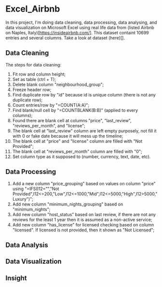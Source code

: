 # Excel_Airbnb
In this project, I'm doing data cleaning, data processing, data analysing, and data visualization on Microsoft Excel using real life data from (listed Airbnb on Naples, Italy)[https://insideairbnb.com/]. This dataset containt 10699 entries and several columns. Take a look at dataset (here)[].


## Data Cleaning 
The steps for data cleaning:
1. Fit row and column height;
2. Set as table (ctrl + T);
3. Delete blank column "neighbourhood_group";
4. Freeze header row;
5. Find duplicate row by "id" because id is unique column (there is not any duplicate row);
6. Count entries/row by "=COUNT(A:A)";
7. Find blank/null cell by "=COUNTBLANK(B:B)" (applied to every columns);
8. Found there are blank cell at columns "price", "last\_review", "reviews\_per\_month", and "license";
9. The blank cell at "last\_review" column are left empty purposely, not fill it with 0 or fake date because it will mess up the timeline;
10. The blank cell at "price" and "license" column are filled with "Not Provided";
11. The blank cell at "reviews\_per\_month" column are filled with "0";
12. Set column type as it supposed to (number, currency, text, date, etc).



## Data Processing
1. Add a new column "price_grouping" based on values on column "price" using "=IFS(I12="","Not Provided",I12<=200,"Low",I12<=1000,"Mid",I12<=5000,"High",I12>5000,"Luxury")";
2. Add new column "minimum_nights_grouping" based on "minimum_nights";
3. Add new column "host_status" based on last review, if there are not any reviews for the least 1 year then it is assumed as a non-active service;
4. Add new column "has_license" for licensed checking based on column "licensed". If licensed is not provided, then it shown as "Not Licensed";


## Data Analysis 
## Data Visualization


## Insight
